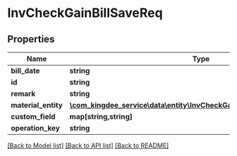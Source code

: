 # InvCheckGainBillSaveReq

## Properties
Name | Type | Description | Notes
------------ | ------------- | ------------- | -------------
**bill_date** | **string** |  | [optional] 
**id** | **string** |  | [optional] 
**remark** | **string** |  | [optional] 
**material_entity** | [**\com_kingdee_service\data\entity\InvCheckGainBillSaveReqMaterialEntity[]**](InvCheckGainBillSaveReqMaterialEntity.md) |  | [optional] 
**custom_field** | **map[string,string]** |  | [optional] 
**operation_key** | **string** |  | [optional] 

[[Back to Model list]](../README.md#documentation-for-models) [[Back to API list]](../README.md#documentation-for-api-endpoints) [[Back to README]](../README.md)


